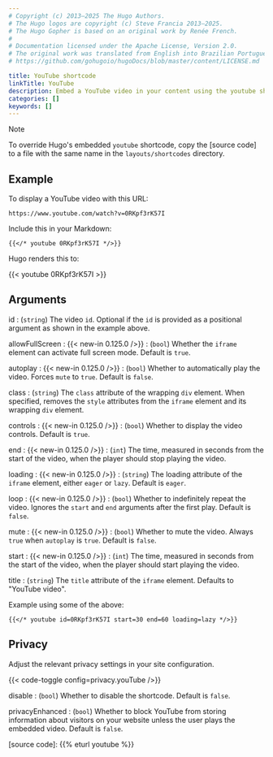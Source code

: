 ```yaml
---
# Copyright (c) 2013–2025 The Hugo Authors.
# The Hugo logos are copyright (c) Steve Francia 2013–2025.
# The Hugo Gopher is based on an original work by Renée French.
#
# Documentation licensed under the Apache License, Version 2.0.
# The original work was translated from English into Brazilian Portuguese.
# https://github.com/gohugoio/hugoDocs/blob/master/content/LICENSE.md

title: YouTube shortcode
linkTitle: YouTube
description: Embed a YouTube video in your content using the youtube shortcode.
categories: []
keywords: []
---
```


> [!note]
> To override Hugo's embedded `youtube` shortcode, copy the [source code] to a file with the same name in the `layouts/shortcodes` directory.

## Example

To display a YouTube video with this URL:

```text
https://www.youtube.com/watch?v=0RKpf3rK57I
```

Include this in your Markdown:

```texts
{{</* youtube 0RKpf3rK57I */>}}
```

Hugo renders this to:

{{< youtube 0RKpf3rK57I >}}

## Arguments

id
: (`string`) The video `id`. Optional if the `id` is provided as a positional argument as shown in the example above.

allowFullScreen
: {{< new-in 0.125.0 />}}
: (`bool`) Whether the `iframe` element can activate full screen mode. Default is `true`.

autoplay
: {{< new-in 0.125.0 />}}
: (`bool`) Whether to automatically play the video. Forces `mute` to `true`. Default is `false`.

class
: (`string`) The `class` attribute of the wrapping `div` element. When specified, removes the `style` attributes from the `iframe` element and its wrapping `div` element.

controls
: {{< new-in 0.125.0 />}}
: (`bool`) Whether to display the video controls. Default is `true`.

end
: {{< new-in 0.125.0 />}}
: (`int`) The time, measured in seconds from the start of the video, when the player should stop playing the video.

loading
: {{< new-in 0.125.0 />}}
: (`string`) The loading attribute of the `iframe` element, either `eager` or `lazy`. Default is `eager`.

loop
: {{< new-in 0.125.0 />}}
: (`bool`) Whether to indefinitely repeat the video. Ignores the `start` and `end` arguments after the first play. Default is `false`.

mute
: {{< new-in 0.125.0 />}}
: (`bool`) Whether to mute the video. Always `true` when `autoplay` is `true`. Default is `false`.

start
: {{< new-in 0.125.0 />}}
: (`int`) The time, measured in seconds from the start of the video, when the player should start playing the video.

title
: (`string`) The `title` attribute of the `iframe` element. Defaults to "YouTube video".

Example using some of the above:

```text
{{</* youtube id=0RKpf3rK57I start=30 end=60 loading=lazy */>}}
```

## Privacy

Adjust the relevant privacy settings in your site configuration.

{{< code-toggle config=privacy.youTube />}}

disable
: (`bool`) Whether to disable the shortcode. Default is `false`.

privacyEnhanced
: (`bool`) Whether to block YouTube from storing information about visitors on your website unless the user plays the embedded video. Default is `false`.

[source code]: {{% eturl youtube %}}
